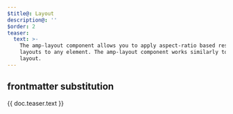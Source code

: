 ```yaml
---
$title@: Layout
description@: ''
$order: 2
teaser:
  text: >-
    The amp-layout component allows you to apply aspect-ratio based responsive
    layouts to any element. The amp-layout component works similarly to the
    layout.
---
```


## frontmatter substitution

<div class="teaser">
  <p>{{ doc.teaser.text }}</p>
</div>

